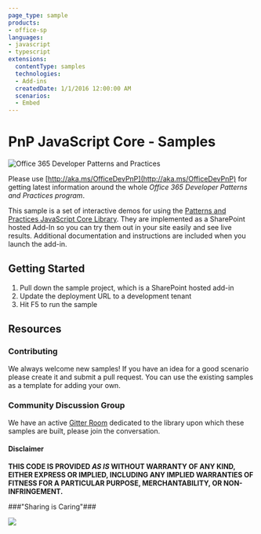 ```yaml
---
page_type: sample
products:
- office-sp
languages:
- javascript
- typescript
extensions:
  contentType: samples
  technologies:
  - Add-ins
  createdDate: 1/1/2016 12:00:00 AM
  scenarios:
  - Embed
---
```

# PnP JavaScript Core - Samples #
![Office 365 Developer Patterns and Practices](https://camo.githubusercontent.com/a732087ed949b0f2f84f5f02b8c79f1a9dd96f65/687474703a2f2f692e696d6775722e636f6d2f6c3031686876452e706e67)

Please use [http://aka.ms/OfficeDevPnP](http://aka.ms/OfficeDevPnP) for getting latest information around the whole *Office 365 Developer Patterns and Practices program*.


This sample is a set of interactive demos for using the [Patterns and Practices JavaScript Core Library](https://github.com/OfficeDev/PnP-JS-Core/). They are implemented as a SharePoint hosted Add-In so you can try them out in your site easily and see live results. Additional documentation and instructions are included when you launch the add-in.

## Getting Started ##

1. Pull down the sample project, which is a SharePoint hosted add-in
2. Update the deployment URL to a development tenant
3. Hit F5 to run the sample

## Resources ##

### Contributing ###

We always welcome new samples! If you have an idea for a good scenario please create it and submit a pull request. You can use the existing samples as a template for adding your own.

### Community Discussion Group ###
We have an active [Gitter Room](https://gitter.im/OfficeDev/PnP-JS-Core) dedicated to the library upon which these samples are built, please join the conversation.


#### Disclaimer ####
**THIS CODE IS PROVIDED *AS IS* WITHOUT WARRANTY OF ANY KIND, EITHER EXPRESS OR IMPLIED, INCLUDING ANY IMPLIED WARRANTIES OF FITNESS FOR A PARTICULAR PURPOSE, MERCHANTABILITY, OR NON-INFRINGEMENT.**


###"Sharing is Caring"###


<img src="https://telemetry.sharepointpnp.com/pnp/samples/SharePoint.pnp-js-core" />